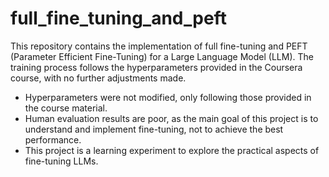 # full_fine_tuning_and_peft

This repository contains the implementation of full fine-tuning and PEFT (Parameter Efficient Fine-Tuning) for a Large Language Model (LLM). The training process follows the hyperparameters provided in the Coursera course, with no further adjustments made.

- Hyperparameters were not modified, only following those provided in the course material.
- Human evaluation results are poor, as the main goal of this project is to understand and implement fine-tuning, not to achieve the best performance.
- This project is a learning experiment to explore the practical aspects of fine-tuning LLMs.
